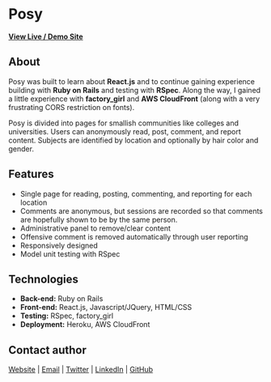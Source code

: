 # Posy

[**View Live / Demo Site**](http://www.posy.us/demo)

## About
Posy was built to learn about **React.js** and to continue gaining experience building with **Ruby on Rails** and testing with **RSpec**.  Along the way, I gained a little experience with **factory_girl** and **AWS CloudFront** (along with a very frustrating CORS restriction on fonts).

Posy is divided into pages for smallish communities like colleges and universities.  Users can anonymously read, post, comment, and report content.  Subjects are identified by location and optionally by hair color and gender.


## Features
* Single page for reading, posting, commenting, and reporting for each location
* Comments are anonymous, but sessions are recorded so that comments are hopefully shown to be by the same person.
* Administrative panel to remove/clear content
* Offensive comment is removed automatically through user reporting
* Responsively designed
* Model unit testing with RSpec


## Technologies
* **Back-end:** Ruby on Rails
* **Front-end:** React.js, Javascript/JQuery, HTML/CSS
* **Testing:** RSpec, factory_girl
* **Deployment:** Heroku, AWS CloudFront

## Contact author
[Website](http://www.wilchandler.me) | [Email](mailto:wilchandler2@gmail.com) | [Twitter](https://twitter.com/wil_chandler) | [LinkedIn](http://www.linkedin.com/in/wilchandler) | [GitHub](https://github.com/wilchandler)